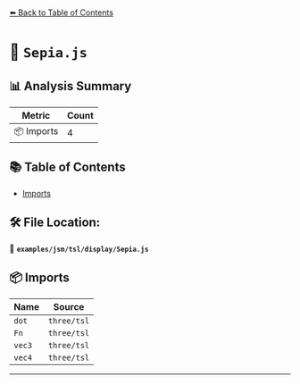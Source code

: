 [⬅️ Back to Table of Contents](../../../../index.md)

# 📄 `Sepia.js`

## 📊 Analysis Summary

| Metric | Count |
|--------|-------|
| 📦 Imports | 4 |

## 📚 Table of Contents

- [Imports](#imports)

## 🛠️ File Location:
📂 **`examples/jsm/tsl/display/Sepia.js`**

## 📦 Imports

| Name | Source |
|------|--------|
| `dot` | `three/tsl` |
| `Fn` | `three/tsl` |
| `vec3` | `three/tsl` |
| `vec4` | `three/tsl` |


---